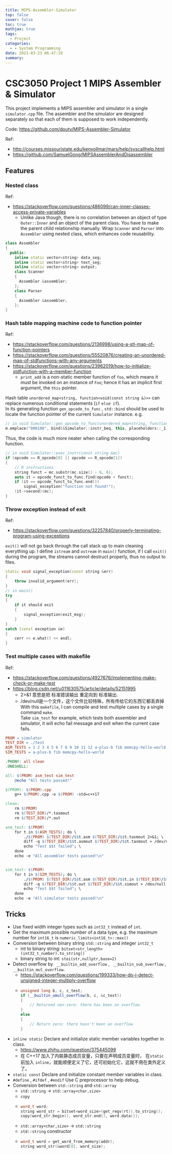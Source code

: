 ```yaml
---
title: MIPS-Assembler-Simulator
top: false
cover: false
toc: true
mathjax: true
tags:
  - Project
categories:
  - - System Programming
date: 2021-03-23 06:47:19
summary:
---
```


# CSC3050 Project 1 MIPS Assembler & Simulator
This project implements a MIPS assembler and simulator in a single `simulator.cpp` file. The assembler and the simulator are designed separately so that each of them is supposed to work independently.

Code: https://github.com/doutv/MIPS-Assembler-Simulator

Ref:
* http://courses.missouristate.edu/kenvollmar/mars/help/syscallhelp.html
* https://github.com/SamuelGong/MIPSAssemblerAndDisassembler

## Features
### Nested class
Ref:
* https://stackoverflow.com/questions/486099/can-inner-classes-access-private-variables
  * Unlike Java though, there is no correlation between an object of type `Outer::Inner` and an object of the parent class. You have to make the parent child relationship manually.
Wrap `Scanner` and `Parser` into `Assembler` using nested class, which enhances code reusability.
```cpp
class Assembler
{
  public:
    inline static vector<string> data_seg;
    inline static vector<string> text_seg;
    inline static vector<string> output;
    class Scanner
    {
      Assembler &assembler;
    };
    class Parser
    {
      Assembler &assembler;
    };
}
```
### Hash table mapping machine code to function pointer
Ref:
* https://stackoverflow.com/questions/2136998/using-a-stl-map-of-function-pointers
* https://stackoverflow.com/questions/55520876/creating-an-unordered-map-of-stdfunctions-with-any-arguments
* https://stackoverflow.com/questions/23962019/how-to-initialize-stdfunction-with-a-member-function
  * `print_add` is a non-static member function of `foo`, which means it must be invoked on an instance of `Foo`; hence it has an implicit first argument, the `this` pointer.

Hash table `unordered_map<string, function<void(const string &)>>` can replace numerous conditional statements (`if` `else if`).  
In its generating function `gen_opcode_to_func` , `std::bind` should be used to locate the function pointer of the current `Simulator` instance. e.g.

```cpp
// in void Simulator::gen_opcode_to_func(unordered_map<string, function<void(const string &)>> &m)
m.emplace("000100", bind(&Simulator::instr_beq, this, placeholders::_1));
```
Thus, the code is much more neater when calling the corresponding function.
```cpp
// in void Simulator::exec_instr(const string &mc)
if (opcode == R_opcode[0] || opcode == R_opcode[1])
{
    // R instructions
    string funct = mc.substr(mc.size() - 6, 6);
    auto it = opcode_funct_to_func.find(opcode + funct);
    if (it == opcode_funct_to_func.end())
        signal_exception("function not found!");
    (it->second)(mc);
}
```
### Throw exception instead of exit
Ref:
* https://stackoverflow.com/questions/32257840/properly-terminating-program-using-exceptions

`exit()` will not go back through the call stack up to main cleaning everything up. 
I define `istream` and `ostream` in `main()` function, if I call `exit()` during the program, 
the streams cannot destruct properly, thus no output to files.

```cpp
static void signal_exception(const string &err)
{
    throw invalid_argument(err);
}
// in main()
try
{
    if it should exit
    {
        signal_exception(exit_msg);
    }
}
catch (const exception &e)
{
    cerr << e.what() << endl;
}
```
### Test multiple cases with makefile
Ref:
* https://stackoverflow.com/questions/4927676/implementing-make-check-or-make-test
* https://blog.csdn.net/u011630575/article/details/52151995
  * 2>&1  意思是把 标准错误输出 重定向到 标准输出.
  * /dev/null是一个文件，这个文件比较特殊，所有传给它的东西它都丢弃掉
With this `makefile`, I can compile and test multiple cases by a single command `make`.  
Take `sim_test` for example, which tests both assembler and simulator, it will echo fail message and exit when the current case fails.

```makefile
PROM = simulator
TEST_DIR = ./test
ASM_TESTS = 1 2 3 4 5 6 7 8 9 10 11 12 a-plus-b fib memcpy-hello-world
SIM_TESTS = a-plus-b fib memcpy-hello-world

.PHONY: all clean
.ONESHELL:

all: $(PROM) asm_test sim_test
	@echo "All tests passed!"

$(PROM): $(PROM).cpp
	g++ $(PROM).cpp -o $(PROM) -std=c++17

clean:
	rm $(PROM)
	rm $(TEST_DIR)/*.tasmout
	rm $(TEST_DIR)/*.out

asm_test: $(PROM)
	for t in $(ASM_TESTS); do \
		./$(PROM) $(TEST_DIR)/$$t.asm $(TEST_DIR)/$$t.tasmout 2>&1; \
		diff -q $(TEST_DIR)/$$t.asmout $(TEST_DIR)/$$t.tasmout > /dev/null || \
		echo "Test $$t failed"; \
	done
	echo -e "All assembler tests passed!\n"


sim_test: $(PROM)
	for t in $(SIM_TESTS); do \
		./$(PROM) $(TEST_DIR)/$$t.asm $(TEST_DIR)/$$t.in $(TEST_DIR)/$$t.out 2>&1; \
		diff -q $(TEST_DIR)/$$t.out $(TEST_DIR)/$$t.simout > /dev/null || \
		echo "Test $$t failed"; \
	done
	echo -e "All simulator tests passed!\n"
```

## Tricks
* Use fixed width integer types such as `int32_t` instead of `int`.
* Get the maximum possible number of a data type, e.g. the maximum number for `int16_t` is `numeric_limits<int16_t>::max()`
* Conversion between binary string `std::string` and integer `int32_t`
  * int to binary string: `bitset<str_length>(int32_t_number).to_string()`
  * binary string to int: `stoi(str,nullptr,base=2)`
* Detect overflow by ` __builtin_add_overflow` , ` __builtin_sub_overflow` , `__builtin_mul_overflow`.
  * https://stackoverflow.com/questions/199333/how-do-i-detect-unsigned-integer-multiply-overflow
  * ```cpp
    unsigned long b, c, c_test;
    if (__builtin_umull_overflow(b, c, &c_test))
    {
        // Returned non-zero: there has been an overflow
    }
    else
    {
        // Return zero: there hasn't been an overflow
    }
    ```
* `inline static` Declare and initialize static member variables together in class.
  * https://www.zhihu.com/question/375445099
  * 在 C++17 加入了内联静态成员变量，只要在声明成员变量时， 在`static`前加入 `inline`，就能顺便定义了它，还可初始化它，这就不用在类外定义了。
* `static const` Declare and initialize constant member variables in class.
* `#define` , `#ifdef` , `#endif` Use C preprocessor to help debug.
* Conversion between `std::string` and `std::array`
  * `std::string` -> `std::array<char,size>`
  * `copy`
  * ```cpp
    word_t word;
    string word_str = bitset<word_size>(get_regv(rt)).to_string();
    copy(word_str.begin(), word_str.end(), word.data());
    ```
  * `std::array<char,size>` -> `std::string`
  * `std::string` constructor
  * ```cpp
    word_t word = get_word_from_memory(addr);
    string word_str(&word[0], word_size);
    ```